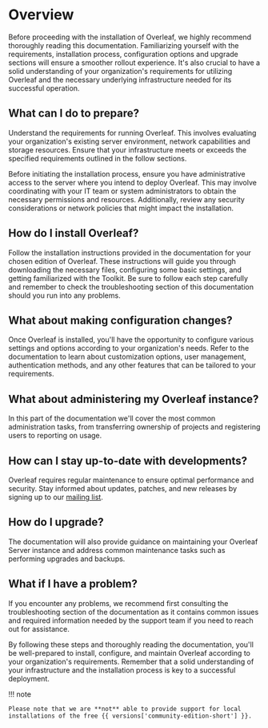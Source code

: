 # Overview

Before proceeding with the installation of Overleaf, we highly recommend thoroughly reading this documentation. Familiarizing yourself with the requirements, installation process, configuration options and upgrade sections will ensure a smoother rollout experience. It's also crucial to have a solid understanding of your organization's requirements for utilizing Overleaf and the necessary underlying infrastructure needed for its successful operation.

## What can I do to prepare?

Understand the requirements for running Overleaf. This involves evaluating your organization's existing server environment, network capabilities and storage resources. Ensure that your infrastructure meets or exceeds the specified requirements outlined in the follow sections.

Before initiating the installation process, ensure you have administrative access to the server where you intend to deploy Overleaf. This may involve coordinating with your IT team or system administrators to obtain the necessary permissions and resources. Additionally, review any security considerations or network policies that might impact the installation.

## How do I install Overleaf?

Follow the installation instructions provided in the documentation for your chosen edition of Overleaf. These instructions will guide you through downloading the necessary files, configuring some basic settings, and getting familiarized with the Toolkit. Be sure to follow each step carefully and remember to check the troubleshooting section of this documentation should you run into any problems.

## What about making configuration changes?

Once Overleaf is installed, you'll have the opportunity to configure various settings and options according to your organization's needs. Refer to the documentation to learn about customization options, user management, authentication methods, and any other features that can be tailored to your requirements.

## What about administering my Overleaf instance?

In this part of the documentation we'll cover the most common administration tasks, from transferring ownership of projects and registering users to reporting on usage.

## How can I stay up-to-date with developments?

Overleaf requires regular maintenance to ensure optimal performance and security. Stay informed about updates, patches, and new releases by signing up to our [mailing list](https://mailchi.mp/overleaf.com/community-edition-and-server-pro).

## How do I upgrade?

The documentation will also provide guidance on maintaining your Overleaf Server instance and address common maintenance tasks such as performing upgrades and backups.

## What if I have a problem?

If you encounter any problems, we recommend first consulting the troubleshooting section of the documentation as it contains common issues and required information needed by the support team if you need to reach out for assistance.

By following these steps and thoroughly reading the documentation, you'll be well-prepared to install, configure, and maintain Overleaf according to your organization's requirements. Remember that a solid understanding of your infrastructure and the installation process is key to a successful deployment.

!!! note

    Please note that we are **not** able to provide support for local installations of the free {{ versions['community-edition-short'] }}.